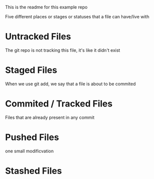 This is the readme for this example repo

Five different places or stages or statuses that a file can have/live with

# Untracked Files

The git repo is not tracking this file, it's like it didn't exist

# Staged Files

When we use git add, we say that a file is about to be commited

# Commited / Tracked Files

Files that are already present in any commit

# Pushed Files

one small modificvation

# Stashed Files

